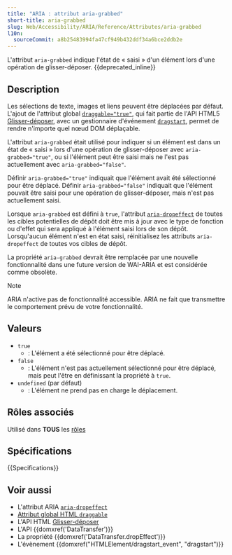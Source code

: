 ```yaml
---
title: "ARIA : attribut aria-grabbed"
short-title: aria-grabbed
slug: Web/Accessibility/ARIA/Reference/Attributes/aria-grabbed
l10n:
  sourceCommit: a8b25483994fa47cf949b432ddf34a6bce2ddb2e
---
```


L'attribut `aria-grabbed` indique l'état de «&nbsp;saisi&nbsp;» d'un élément lors d'une opération de glisser-déposer. {{deprecated_inline}}

## Description

Les sélections de texte, images et liens peuvent être déplacées par défaut. L'ajout de l'attribut global [`draggable="true"`](/fr/docs/Web/HTML/Reference/Global_attributes/draggable), qui fait partie de l'API HTML5 [Glisser-déposer](/fr/docs/Web/API/HTML_Drag_and_Drop_API), avec un gestionnaire d'événement [`dragstart`](/fr/docs/Web/API/HTMLElement/dragstart_event), permet de rendre n'importe quel nœud DOM déplaçable.

L'attribut `aria-grabbed` était utilisé pour indiquer si un élément est dans un état de «&nbsp;saisi&nbsp;» lors d'une opération de glisser-déposer avec `aria-grabbed="true"`, ou si l'élément peut être saisi mais ne l'est pas actuellement avec `aria-grabbed="false"`.

Définir `aria-grabbed="true"` indiquait que l'élément avait été sélectionné pour être déplacé. Définir `aria-grabbed="false"` indiquait que l'élément pouvait être saisi pour une opération de glisser-déposer, mais n'est pas actuellement saisi.

Lorsque `aria-grabbed` est défini à `true`, l'attribut [`aria-dropeffect`](/fr/docs/Web/Accessibility/ARIA/Reference/Attributes/aria-dropeffect) de toutes les cibles potentielles de dépôt doit être mis à jour avec le type de fonction ou d'effet qui sera appliqué à l'élément saisi lors de son dépôt. Lorsqu'aucun élément n'est en état saisi, réinitialisez les attributs `aria-dropeffect` de toutes vos cibles de dépôt.

La propriété `aria-grabbed` devrait être remplacée par une nouvelle fonctionnalité dans une future version de WAI-ARIA et est considérée comme obsolète.

> [!NOTE]
> ARIA n'active pas de fonctionnalité accessible. ARIA ne fait que transmettre le comportement prévu de votre fonctionnalité.

## Valeurs

- `true`
  - : L'élément a été sélectionné pour être déplacé.
- `false`
  - : L'élément n'est pas actuellement sélectionné pour être déplacé, mais peut l'être en définissant la propriété à `true`.
- `undefined` (par défaut)
  - : L'élément ne prend pas en charge le déplacement.

## Rôles associés

Utilisé dans **TOUS** les [rôles](/fr/docs/Web/Accessibility/ARIA/Reference/Roles)

## Spécifications

{{Specifications}}

## Voir aussi

- L'attribut ARIA [`aria-dropeffect`](/fr/docs/Web/Accessibility/ARIA/Reference/Attributes/aria-dropeffect)
- [Attribut global HTML `draggable`](/fr/docs/Web/HTML/Reference/Global_attributes/draggable)
- L'API HTML [Glisser-déposer](/fr/docs/Web/API/HTML_Drag_and_Drop_API)
- L'API {{domxref('DataTransfer')}}
- La propriété {{domxref('DataTransfer.dropEffect')}}
- L'évènement {{domxref("HTMLElement/dragstart_event", "dragstart")}}

